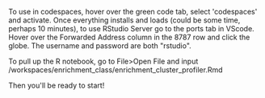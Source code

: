 To use in codespaces, hover over the green code tab, select 'codespaces' and activate. Once everything installs and loads (could be some time, perhaps 10 minutes), to use RStudio Server go to the ports tab in VScode. Hover over the Forwarded Address column in the 8787 row and click the globe. The username and password are both "rstudio".

To pull up the R notebook, go to File>Open File and input /workspaces/enrichment_class/enrichment_cluster_profiler.Rmd

Then you'll be ready to start!
